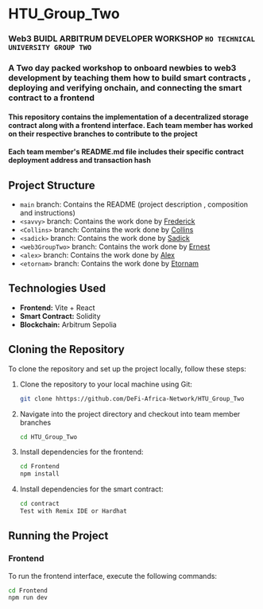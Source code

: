 # HTU_Group_Two


### Web3 BUIDL ARBITRUM DEVELOPER WORKSHOP `HO TECHNICAL UNIVERSITY GROUP TWO` 
### A Two day packed workshop to onboard newbies to web3 development by teaching them how to build  smart contracts , deploying and verifying onchain, and connecting the smart contract to a frontend 

#### This repository contains the implementation of a decentralized storage contract along with a frontend interface. Each team member has worked on their respective branches to contribute to the project


#### Each team member's README.md file includes their specific contract deployment address  and transaction hash 

## Project Structure

- `main` branch: Contains the README (project description , composition  and instructions)
- `<savvy>` branch: Contains the work done by [Frederick](https://github.com/1alsavvy)
- `<Collins>` branch: Contains the work done by [Collins](https://github.com/CollinsWoelinam)
- `<sadick>` branch: Contains the work done by [Sadick](https://github.com/Sadick14)
- `<web3GroupTwo>` branch: Contains the work done by [Ernest](https://github.com/Akoto-Ernest)
- `<alex>` branch: Contains the work done by [Alex](https://github.com/Zormelo-Alex)
- `<etornam>` branch: Contains the work done by [Etornam](https://github.com/etornamGrives)
  

## Technologies Used

- **Frontend:** Vite + React
- **Smart Contract:** Solidity
- **Blockchain:**  Arbitrum Sepolia

## Cloning the Repository

To clone the repository and set up the project locally, follow these steps:

1. Clone the repository to your local machine using Git:

    ```bash
    git clone hhttps://github.com/DeFi-Africa-Network/HTU_Group_Two
    ```

2. Navigate into the project directory and checkout into team member branches

    ```bash
    cd HTU_Group_Two
    ```

3. Install dependencies for the frontend:

    ```bash
    cd Frontend
    npm install
    ```

4. Install dependencies for the smart contract:

    ```bash
    cd contract 
    Test with Remix IDE or Hardhat
    ```

## Running the Project

### Frontend

To run the frontend interface, execute the following commands:

```bash
cd Frontend
npm run dev
